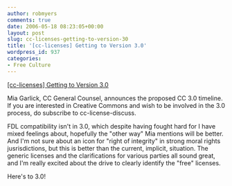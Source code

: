 ```yaml
---
author: robmyers
comments: true
date: 2006-05-18 08:23:05+00:00
layout: post
slug: cc-licenses-getting-to-version-30
title: '[cc-licenses] Getting to Version 3.0'
wordpress_id: 937
categories:
- Free Culture
---
```


[[cc-licenses] Getting to Version 3.0](http://lists.ibiblio.org/pipermail/cc-licenses/2006-May/003557.html)  
  
Mia Garlick, CC General Counsel, announces the proposed CC 3.0 timeline. If you are interested in Creative Commons and wish to be involved in the 3.0 process, do subscribe to cc-license-discuss.  
  
FDL compatibility isn't in 3.0, which despite having fought hard for I have mixed feelings about, hopefully the "other way" Mia mentions will be better. And I'm not sure about an icon for "right of integrity" in strong moral rights jusrisdictions, but this is better than the current, implicit, situation. The generic licenses and the clarifications for various parties all sound great, and I'm really excited about the drive to clearly identify the "free" licenses.  
  
Here's to 3.0!  


